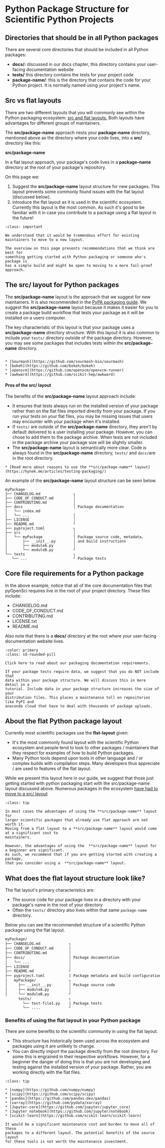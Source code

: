 # Python Package Structure for Scientific Python Projects

## Directories that should be in all Python packages

There are several core directories that should be included in all Python packages:

* **docs/:** discussed in our docs chapter, this directory contains your user-facing documentation website
* **tests/** this directory contains the tests for your project code
* **package-name/**: this is the directory that contains the code for your Python project. It is normally named using your project's name.


## Src vs flat layouts
There are two different layouts that you will commonly see
within the Python packaging ecosystem:
[src and flat layouts.](https://packaging.python.org/en/latest/discussions/src-layout-vs-flat-layout/)
Both layouts have advantages for different groups of maintainers.

The **src/package-name** approach nests your **package-name** directory, mentioned above as the directory where your code lives, into a **src/** directory like this:

**src/package-name**

In a flat layout approach, your package's code lives in a **package-name** directory
at the root of your package's repository.

On this page we:

1. Suggest the **src/package-name** layout structure for new packages. This layout prevents some commonly found issues with the flat layout (discussed below).
2. Introduce the flat layout as it is used in the scientific ecosystem. Currently this layout is the most common. As such it's good to be familiar with it in case you contribute to a package using a flat layout in the future!

```{admonition} pyOpenSci will never require a specific package structure for peer review
:class: important

We understand that it would be tremendous effort for existing
maintainers to move to a new layout.

The overview on this page presents recommendations that we think are best for
something getting started with Python packaging or someone who's package is
has a simple build and might be open to moving to a more fail-proof approach.
```

## The src/ layout for Python packages

The **src/package-name** layout is the approach that we suggest
for new maintainers. It is also recommended in the
[PyPA packaging guide](https://packaging.python.org/en/latest/tutorials/packaging-projects/). We suggest the **src/package-name** layout because it
makes it easier for you to create a package build workflow that tests your
package as it will be installed on a users computer.

The key characteristic of this layout is that your package
uses a **src/package-name** directory structure. With this layout it is also
common to include your `tests/` directory outside of the package
directory. However, you may see some packages
that includes tests within the **src/package-name** directory.

```{admonition} Example scientific packages that use **src/package-name** layout

* [Sourmash](https://github.com/sourmash-bio/sourmash)
* [bokeh](https://github.com/bokeh/bokeh)
* [openscm](https://github.com/openscm/openscm-runner)
* [awkward](https://github.com/scikit-hep/awkward)
```

#### Pros of the src/ layout

The benefits of the  **src/package-name** layout approach include:

* It ensures that tests always run on the installed version of your
package rather than on the flat files imported directly from your package. If you run your tests on your flat files, you may be missing issues that users may encounter with your package when it's installed.
* If `tests/` are outside of the **src/package-name** directory, they aren't by default
delivered to a user
installing your package. However, you can chose to add them to the package archive. When tests are not included in the package archive your package size will be slightly smaller.
* The **src/package-name** layout is semantically more clear. Code is always found in the
**src/package-name** directory, `tests/` and `docs/`are in the root directory.

```{tip}
* [Read more about reasons to use the **src/package-name** layout](https://hynek.me/articles/testing-packaging/)
```

An example of the **src/package-name** layout structure can be seen below.

```
myPackage
├── CHANGELOG.md               ┐
├── CODE_OF_CONDUCT.md         │
├── CONTRIBUTING.md            │
├── docs                       │ Package documentation
│   └── index.md
│   └── ...                    │
├── LICENSE                    │
├── README.md                  ┘
├── pyproject.toml             ┐
├── src                        │
│   └── myPackage              │ Package source code, metadata,
│       ├── __init__.py        │ and build instructions
│       ├── moduleA.py         │
│       └── moduleB.py         ┘
└── tests                      ┐
   └── ...                     ┘ Package tests
```

## Core file requirements for a Python package

In the above example, notice that all of the core documentation files that
pyOpenSci requires live in the root of your project directory. These files
include:

* CHANGELOG.md
* CODE_OF_CONDUCT.md
* CONTRIBUTING.md
* LICENSE.txt
* README.md

Also note that there is a **docs/** directory at the root where your user-facing
documentation website lives.

```{button-link} https://www.pyopensci.org/python-package-guide/documentation
:color: primary
:class: sd-rounded-pill

Click here to read about our packaging documentation requirements.
```


```{important}
If your package tests require data, we suggest that you do NOT include that
data within your package structure. We will discuss this in more detail in a
tutorial. Include data in your package structure increases the size of your
distribution files. This places a maintenance toll on repositories like PyPI and
anaconda cloud that have to deal with thousands of package uploads.
```

## About the flat Python package layout

Currently most scientific packages use the **flat-layout** given:

* It's the most commonly found layout with the scientific Python ecosystem and
people tend to look to other packages / maintainers that they respect for examples
of how to build Python packages.
* Many Python tools depend upon tools in other language and / or complex builds
with compilation steps. Many developers thus appreciate / are used to features
of the flat layout.

While we present this layout here in our guide, we suggest that those just
getting started with python packaging start with the src/package-name layout
discussed above. Numerous packages in the ecosystem [have had to move to a
src/ layout](https://github.com/scikit-build/cmake-python-distributions/pull/145)


```{admonition} Why most scientific Python packages do not use source
:class: tip

In most cases the advantages of using the **src/package-name** layout for
larger scientific packages that already use flat approach are not worth it.
Moving from a flat layout to a **src/package-name** layout would come at a significant cost to
maintainers.

However, the advantages of using the  **src/package-name** layout for a beginner are significant.
As such, we recommend that if you are getting started with creating a package,
that you consider using a  **src/package-name** layout.
```

## What does the flat layout structure look like?

The flat layout's primary characteristics are:

* The source code for your package lives in a directory with your package's
name in the root of your directory
* Often the `tests/` directory also lives within that same `package-name` directory.

Below you can see the recommended structure of a scientific Python package
using the flat layout.

```bash
myPackage/
├── CHANGELOG.md             ┐
├── CODE_OF_CONDUCT.md       │
├── CONTRIBUTING.md          │
├── docs/                    │ Package documentation
│   └── ...                  │
├── LICENSE                  │
├── README.md                ┘
├── pyproject.toml           ] Package metadata and build configuration
|   myPackage/               ┐
│     ├── __init__.py        │ Package source code
│     ├── moduleA.py         │
│     └── moduleB.py         ┘
      tests/                 ┐
        └── test-file1.py    | Package tests
        └── ....             ┘
```


### Benefits of using the flat layout in your Python package

There are some benefits to the scientific community in using the flat layout.

* This structure has historically been used across the ecosystem and packages
using it are unlikely to change.
* You can directly import the package directly from the root directory. For
some this is engrained in their respective workflows. However, for a beginner
the danger of doing this is that you are not developing and testing against the
installed version of your package. Rather, you are working directly with the
flat files.


```{admonition} Core scientific Python packages that use the flat layout
:class: tip

* [numpy](https://github.com/numpy/numpy)
* [scipy](https://github.com/scipy/scipy)
* [pandas](https://github.com/pandas-dev/pandas)
* [xarray](https://github.com/pydata/xarray)
* [Jupyter-core](https://github.com/jupyter/jupyter_core)
* [Jupyter notebook](https://github.com/jupyter/notebook)
* [scikit-learn](https://github.com/scikit-learn/scikit-learn)

It would be a significant maintenance cost and burden to move all of these
packages to a different layout. The potential benefits of the source layout
for these tools is not worth the maintenance investment.
```
